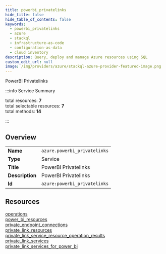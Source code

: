 ```yaml
---
title: powerbi_privatelinks
hide_title: false
hide_table_of_contents: false
keywords:
  - powerbi_privatelinks
  - azure
  - stackql
  - infrastructure-as-code
  - configuration-as-data
  - cloud inventory
description: Query, deploy and manage Azure resources using SQL
custom_edit_url: null
image: /img/providers/azure/stackql-azure-provider-featured-image.png
---
```


PowerBI Privatelinks  
    
:::info Service Summary

<div class="row">
<div class="providerDocColumn">
<span>total resources:&nbsp;<b>7</b></span><br />
<span>total selectable resources:&nbsp;<b>7</b></span><br />
<span>total methods:&nbsp;<b>14</b></span><br />
</div>
</div>

:::

## Overview
<table><tbody>
<tr><td><b>Name</b></td><td><code>azure.powerbi_privatelinks</code></td></tr>
<tr><td><b>Type</b></td><td>Service</td></tr>
<tr><td><b>Title</b></td><td>PowerBI Privatelinks</td></tr>
<tr><td><b>Description</b></td><td>PowerBI Privatelinks</td></tr>
<tr><td><b>Id</b></td><td><code>azure:powerbi_privatelinks</code></td></tr>
</tbody></table>

## Resources
<div class="row">
<div class="providerDocColumn">
<a href="/providers/azure/powerbi_privatelinks/operations/">operations</a><br />
<a href="/providers/azure/powerbi_privatelinks/power_bi_resources/">power_bi_resources</a><br />
<a href="/providers/azure/powerbi_privatelinks/private_endpoint_connections/">private_endpoint_connections</a><br />
<a href="/providers/azure/powerbi_privatelinks/private_link_resources/">private_link_resources</a><br />
</div>
<div class="providerDocColumn">
<a href="/providers/azure/powerbi_privatelinks/private_link_service_resource_operation_results/">private_link_service_resource_operation_results</a><br />
<a href="/providers/azure/powerbi_privatelinks/private_link_services/">private_link_services</a><br />
<a href="/providers/azure/powerbi_privatelinks/private_link_services_for_power_bi/">private_link_services_for_power_bi</a><br />
</div>
</div>
